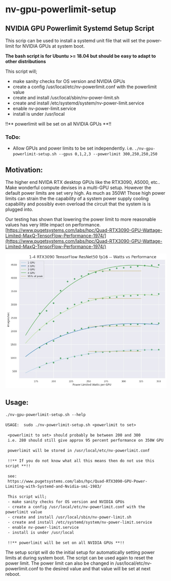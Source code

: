 # nv-gpu-powerlimit-setup

## NVIDIA GPU Powerlimit Systemd Setup Script

This scrip can be used to install a systemd unit file that will set the power-limit for NVIDIA GPUs at system boot.

**The bash script is for Ubuntu >= 18.04 but should be easy to adapt to other distributions**

This script will;

- make sanity checks for OS version and NVIDIA GPUs
- create a config /usr/local/etc/nv-powerlimit.conf with the powerlimit value
- create and install /usr/local/sbin/nv-power-limit.sh
- create and install /etc/systemd/system/nv-power-limit.service
- enable nv-power-limit.service
- install is under /usr/local

!!** powerlimit will be set on all NVIDIA GPUs **!!

### ToDo:

- Allow GPUs and power limits to be set independently.
  i.e. `./nv-gpu-powerlimit-setup.sh --gpus 0,1,2,3 --powerlimit 300,250,250,250`

## Motivation:

The higher end NVIDA RTX desktop GPUs like the RTX3090, A5000, etc.. Make wonderful compute devises in a multi-GPU setup. However the default power limits are set very high. As much as 350W! Those high power limits can strain the the capability of a system power supply cooling capability and possibly even overload the circuit that the system is is plugged into.

Our testing has shown that lowering the power limit to more reasonable values has very little impact on performance. [https://www.pugetsystems.com/labs/hpc/Quad-RTX3090-GPU-Wattage-Limited-MaxQ-TensorFlow-Performance-1974/](https://www.pugetsystems.com/labs/hpc/Quad-RTX3090-GPU-Wattage-Limited-MaxQ-TensorFlow-Performance-1974/)

![RTX 3090 powerlimit vs performance ](./RTX-3090-powerlimit-vs-performance.jpeg)

## Usage:

```
./nv-gpu-powerlimit-setup.sh --help

USAGE:  sudo ./nv-powerlimit-setup.sh <powerlimit to set>

 <powerlimit to set> should probably be between 200 and 300
 i.e. 280 should still give approx 95 percent performance on 350W GPU

 powerlimit will be stored in /usr/local/etc/nv-powerlimit.conf

 !!** If you do not know what all this means then do not use this script **!!

 see:
 https://www.pugetsystems.com/labs/hpc/Quad-RTX3090-GPU-Power-Limiting-with-Systemd-and-Nvidia-smi-1983/

 This script will;
 - make sanity checks for OS version and NVIDIA GPUs
 - create a config /usr/local/etc/nv-powerlimit.conf with the powerlimit value
 - create and install /usr/local/sbin/nv-power-limit.sh
 - create and install /etc/systemd/system/nv-power-limit.service
 - enable nv-power-limit.service
 - install is under /usr/local

 !!** powerlimit will be set on all NVIDIA GPUs **!!

```

The setup script will do the initial setup for automatically setting power limits at during system boot. The script can be used again to reset the power limit. The power limit can also be changed in /usr/local/etc/nv-powerlimit.conf to the desired value and that value will be set at next reboot.
